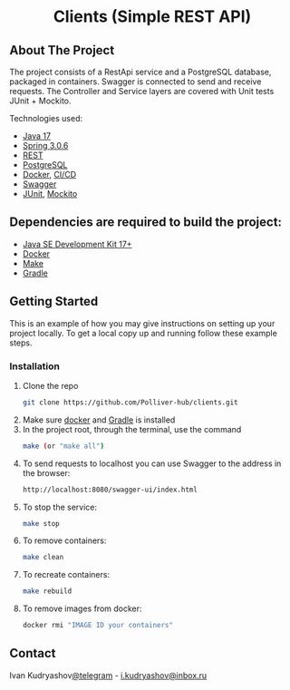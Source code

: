 <div align="center">
<h1 align="center">Clients (Simple REST API)</h1>
</div>

## About The Project

The project consists of a RestApi service and a PostgreSQL database, packaged in containers. Swagger is connected to send and receive requests. The Controller and Service layers are covered with Unit tests JUnit + Mockito.

Technologies used:
* [Java 17](https://www.java.com/en/)
* [Spring 3.0.6](https://spring.io/)
* [REST](https://ru.wikipedia.org/wiki/REST)
* [PostgreSQL](https://www.postgresql.org/)
* [Docker](https://www.docker.com/), [CI/CD](https://ru.wikipedia.org/wiki/CI/CD)
* [Swagger](https://swagger.io/)
* [JUnit](https://junit.org/junit5/), [Mockito](https://site.mockito.org)

## Dependencies are required to build the project:
* [Java SE Development Kit 17+](https://www.oracle.com/java/technologies/downloads/archive/)
* [Docker](https://www.docker.com/)
* [Make](https://en.wikipedia.org/wiki/Make_(software))
* [Gradle](https://gradle.org)

## Getting Started

This is an example of how you may give instructions on setting up your project locally.
To get a local copy up and running follow these example steps.

### Installation

1. Clone the repo
   ```sh
   git clone https://github.com/Polliver-hub/clients.git
   ```
2. Make sure [docker](https://www.docker.com/) and [Gradle](https://gradle.org) is installed
3. In the project root, through the terminal, use the command
   ```sh
   make (or "make all")
   ```
4. To send requests to localhost you can use Swagger to the address in the browser:
   ```sh
   http://localhost:8080/swagger-ui/index.html
   ```
5. To stop the service:
   ```sh
   make stop
   ```
6. To remove containers:
   ```sh
   make clean
   ```
7. To recreate containers:
   ```sh
   make rebuild
   ```
8. To remove images from docker:
   ```sh
   docker rmi "IMAGE ID your containers"
   ```

## Contact
Ivan Kudryashov[@telegram](https://t.me/IvanKudryashov) - i.kudryashov@inbox.ru
